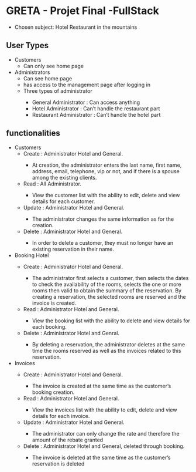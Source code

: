 # GRETA - Projet Final -FullStack
* Chosen subject: Hotel Restaurant in the mountains

## User Types
<ul>
    <li>Customers
        <ul><li>Can only see home page</li></ul>
    <li>Administrators
        <ul>
            <li>Can see home page</li>
            <li>has access to the management page after logging in</li>
            <li>Three types of administrator</li>
            <ul>
                <li>General Administrator : Can access anything</li>
                <li>Hotel Administrator : Can’t handle the restaurant part</li>
                <li>Restaurant Administrator : Can’t handle the hotel part</li>
            </ul>
        </ul>
</ul>

## functionalities
<ul>
    <li>Customers
        <ul>
            <li>Create : Administrator Hotel and General.</li>
                <ul>
                    <li>At creation, the administrator enters the last name, first name, address, email, telephone, vip or not, and if there is a spouse among the existing  clients.</li>
                </ul>
            <li>Read : All Administrator.</li>
                <ul>
                    <li>View the customer list with the ability to edit, delete and view details for each customer.</li>
                </ul>
            <li>Update : Administrator Hotel and General.</li>
                <ul>
                    <li>The administrator changes the same information as for the creation.</li>
                </ul>
            <li>Delete : Administrator Hotel and General.</li>
                <ul>
                    <li>In order to delete a customer, they must no longer have an existing reservation in their name.</li>
                </ul>
        </ul>
    <li>Booking Hotel</li>
        <ul>
            <li>Create : Administrator Hotel and General.</li>
                <ul>
                    <li>The administrator first selects a customer, then selects the dates to check the availability of the rooms, selects the one or more rooms then valid to obtain the summary of the reservation. By creating a reservation, the selected rooms are reserved and the invoice is created.</li>
                </ul>
            <li>Read : Administrator Hotel and General.</li>
                <ul>
                    <li>View the booking list with the ability to delete and view details for each booking.</li>
                </ul>
            <li>Delete : Administrator Hotel and Genral.</li>
                <ul>
                    <li>By deleting a reservation, the administrator deletes at the same time the rooms reserved as well as the invoices related to this reservation.</li>
                </ul>
        </ul>
    <li>Invoices</li>
        <ul>
            <li>Create : Administrator Hotel and General.</li>
                <ul>
                    <li>The invoice is created at the same time as the customer’s booking creation.</li>
                </ul>
            <li>Read : Administrator Hotel and General.</li>
                <ul>
                    <li>View the invoices list with the ability to edit, delete and view details for each invoice.</li>
                </ul>
            <li>Update : Administrator Hotel and General.</li>
                <ul>
                    <li>The administrator can only change the rate and therefore the amount of the rebate granted</li>
                </ul>
            <li>Delete : Administrator Hotel and General, deleted through booking.</li>
                <ul>
                    <li>The invoice is deleted at the same time as the customer’s reservation is deleted</li>
                </ul>
        <ul>
</ul>
